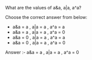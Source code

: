 What are the values of a&a, a|a, a^a?

Choose the correct answer from below:
* a&a = a , a|a = a , a^a = a
* a&a = a , a|a = a , a^a = 0
* a&a = 0 , a|a = a , a^a = a
* a&a = 0 , a|a = a , a^a = 0

Answer :- a&a = a , a|a = a , a^a = 0